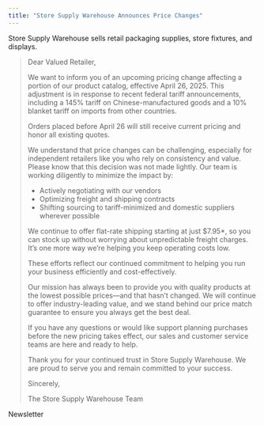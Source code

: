 ```yaml
---
title: "Store Supply Warehouse Announces Price Changes"
---
```


Store Supply Warehouse sells retail packaging supplies, store fixtures, and displays.

> Dear Valued Retailer,
>
> We want to inform you of an upcoming pricing change affecting a portion of our product catalog, effective April 26, 2025. This adjustment is in response to recent federal tariff announcements, including a 145% tariff on Chinese-manufactured goods and a 10% blanket tariff on imports from other countries.
>
> Orders placed before April 26 will still receive current pricing and honor all existing quotes.
>
> We understand that price changes can be challenging, especially for independent retailers like you who rely on consistency and value. Please know that this decision was not made lightly. Our team is working diligently to minimize the impact by:
>
> - Actively negotiating with our vendors
> - Optimizing freight and shipping contracts
> - Shifting sourcing to tariff-minimized and domestic suppliers wherever possible
>
> We continue to offer flat-rate shipping starting at just $7.95\*, so you can stock up without worrying about unpredictable freight charges. It’s one more way we’re helping you keep operating costs low.
>
> These efforts reflect our continued commitment to helping you run your business efficiently and cost-effectively.
>
> Our mission has always been to provide you with quality products at the lowest possible prices—and that hasn’t changed. We will continue to offer industry-leading value, and we stand behind our price match guarantee to ensure you always get the best deal.
>
> If you have any questions or would like support planning purchases before the new pricing takes effect, our sales and customer service teams are here and ready to help.
>
> Thank you for your continued trust in Store Supply Warehouse. We are proud to serve you and remain committed to your success.
>
> Sincerely,
>
> The Store Supply Warehouse Team

Newsletter
